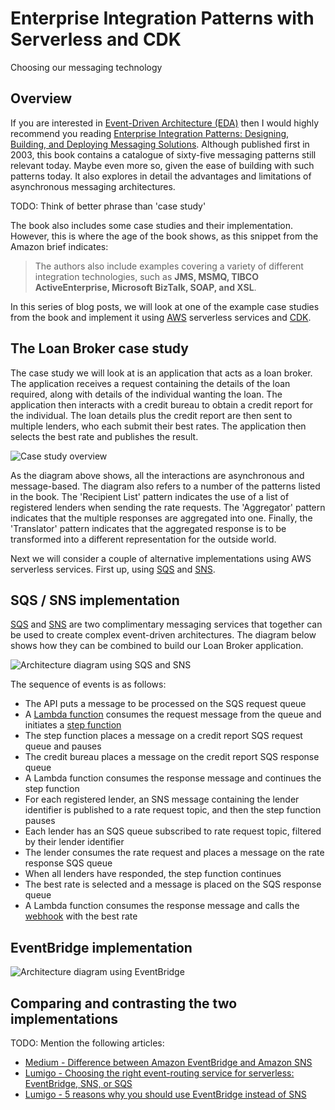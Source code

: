 # Enterprise Integration Patterns with Serverless and CDK

Choosing our messaging technology

## Overview

If you are interested in [Event-Driven Architecture (EDA)](https://aws.amazon.com/event-driven-architecture/) then I would highly recommend you reading [Enterprise Integration Patterns: Designing, Building, and Deploying Messaging Solutions](https://www.amazon.co.uk/Enterprise-Integration-Patterns-Designing-Addison-Wesley/dp/0321200683). Although published first in 2003, this book contains a catalogue of sixty-five messaging patterns still relevant today. Maybe even more so, given the ease of building with such patterns today. It also explores in detail the advantages and limitations of asynchronous messaging architectures.

TODO: Think of better phrase than 'case study'

The book also includes some case studies and their implementation. However, this is where the age of the book shows, as this snippet from the Amazon brief indicates:

> The authors also include examples covering a variety of different integration technologies, such as **JMS, MSMQ, TIBCO ActiveEnterprise, Microsoft BizTalk, SOAP, and XSL**.

In this series of blog posts, we will look at one of the example case studies from the book and implement it using [AWS](https://aws.amazon.com/) serverless services and [CDK](https://aws.amazon.com/cdk/).

## The Loan Broker case study

The case study we will look at is an application that acts as a loan broker. The application receives a request containing the details of the loan required, along with details of the individual wanting the loan. The application then interacts with a credit bureau to obtain a credit report for the individual. The loan details plus the credit report are then sent to multiple lenders, who each submit their best rates. The application then selects the best rate and publishes the result.

![Case study overview](https://github.com/andybalham/blog-source-code/blob/master/blog-posts/images/ent-int-patterns-with-serverless-and-cdk/case-study.png?raw=true)

As the diagram above shows, all the interactions are asynchronous and message-based. The diagram also refers to a number of the patterns listed in the book. The 'Recipient List' pattern indicates the use of a list of registered lenders when sending the rate requests. The 'Aggregator' pattern indicates that the multiple responses are aggregated into one. Finally, the 'Translator' pattern indicates that the aggregated response is to be transformed into a different representation for the outside world.

Next we will consider a couple of alternative implementations using AWS serverless services. First up, using [SQS](https://aws.amazon.com/sqs/) and [SNS](https://aws.amazon.com/sns/).

## SQS / SNS implementation

[SQS](https://aws.amazon.com/sqs/) and [SNS](https://aws.amazon.com/sns/) are two complimentary messaging services that together can be used to create complex event-driven architectures. The diagram below shows how they can be combined to build our Loan Broker application.

![Architecture diagram using SQS and SNS](https://github.com/andybalham/blog-source-code/blob/master/blog-posts/images/ent-int-patterns-with-serverless-and-cdk/case-study-sns-sqs.png?raw=true)

The sequence of events is as follows:

- The API puts a message to be processed on the SQS request queue
- A [Lambda function](https://aws.amazon.com/lambda/) consumes the request message from the queue and initiates a [step function](https://aws.amazon.com/step-functions/)
- The step function places a message on a credit report SQS request queue and pauses
- The credit bureau places a message on the credit report SQS response queue
- A Lambda function consumes the response message and continues the step function
- For each registered lender, an SNS message containing the lender identifier is published to a rate request topic, and then the step function pauses
- Each lender has an SQS queue subscribed to rate request topic, filtered by their lender identifier
- The lender consumes the rate request and places a message on the rate response SQS queue
- When all lenders have responded, the step function continues
- The best rate is selected and a message is placed on the SQS response queue
- A Lambda function consumes the response message and calls the [webhook](https://www.getvero.com/resources/webhooks/) with the best rate

## EventBridge implementation

![Architecture diagram using EventBridge](https://github.com/andybalham/blog-source-code/blob/master/blog-posts/images/ent-int-patterns-with-serverless-and-cdk/case-study-eventbridge.png?raw=true)

## Comparing and contrasting the two implementations

TODO: Mention the following articles:

- [Medium - Difference between Amazon EventBridge and Amazon SNS](https://medium.com/awesome-cloud/aws-difference-between-amazon-eventbridge-and-amazon-sns-comparison-aws-eventbridge-vs-aws-sns-46708bf5313)
- [Lumigo - Choosing the right event-routing service for serverless: EventBridge, SNS, or SQS](https://lumigo.io/blog/choosing-the-right-event-routing-on-aws-eventbridge-sns-or-sqs/)
- [Lumigo - 5 reasons why you should use EventBridge instead of SNS](https://lumigo.io/blog/5-reasons-why-you-should-use-eventbridge-instead-of-sns/)

